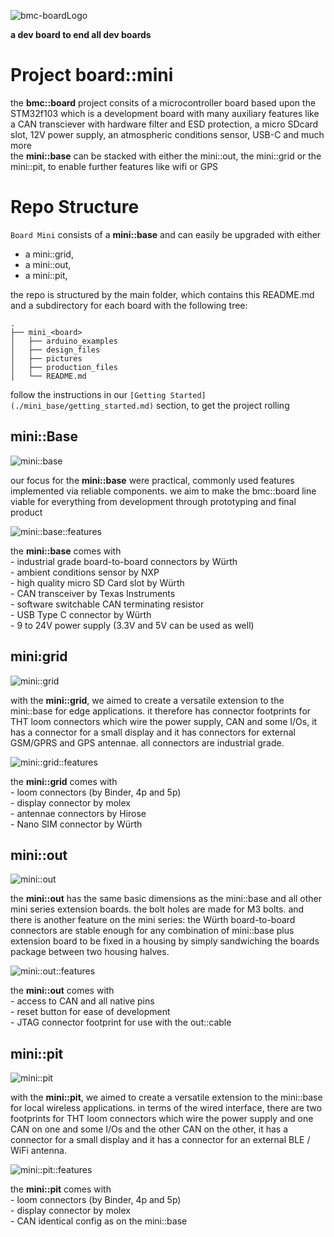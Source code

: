 ![`bmc-board`Logo](./mini_base/pictures/logo.png)

**a dev board to end all dev boards**

# Project board::mini
the **bmc::board** project consits of a microcontroller board based upon the STM32f103 which is a development board with many auxiliary features like a CAN transciever with hardware filter and ESD protection, a micro SDcard slot, 12V power supply, an atmospheric conditions sensor, USB-C and much more  
the **mini::base** can be stacked with either the mini::out, the mini::grid or the mini::pit, to enable further features like wifi or GPS  

# Repo Structure
`Board Mini` consists of a **mini::base** and can easily be upgraded with either  
- a mini::grid,  
- a mini::out,  
- a mini::pit,  

the repo is structured by the main folder, which contains this README.md and a subdirectory for each board with the following tree:  
```
.
├── mini_<board>
│   ├── arduino_examples
│   ├── design_files
│   ├── pictures
│   ├── production_files
│   └── README.md
```
follow the instructions in our `[Getting Started](./mini_base/getting_started.md)` section,
to get the project rolling  

## mini::Base
![mini::base](./mini_base/pictures/mini_base_cad.png "mini::base")

our focus for the **mini::base** were practical, commonly used features implemented via reliable components. we aim to make the bmc::board line viable for everything from development through prototyping and final product  

![mini::base::features](./mini_base/pictures/mini_base_features.png "mini::base::features")

the **mini::base** comes with  
    - industrial grade board-to-board connectors by Würth  
    - ambient conditions sensor by NXP  
    - high quality micro SD Card slot by Würth  
    - CAN transceiver by Texas Instruments  
    - software switchable CAN terminating resistor  
    - USB Type C connector by Würth  
    - 9 to 24V power supply (3.3V and 5V can be used as well)  

## mini:grid
![mini::grid](./mini_grid/pictures/mini_grid_cad.png "mini::grid")

with the **mini::grid**, we aimed to create a versatile extension to the mini::base for edge applications. it therefore has connector footprints for THT loom connectors which wire the power supply, CAN and some I/Os, it has a connector for a small display and it has connectors for external GSM/GPRS and GPS antennae. all connectors are industrial grade.  

![mini::grid::features](./mini_grid/pictures/mini_grid_features.png "mini::grid::features")

the **mini::grid** comes with  
    - loom connectors (by Binder, 4p and 5p)  
    - display connector by molex  
    - antennae connectors by Hirose  
    - Nano SIM connector by Würth  

## mini::out
![mini::out](./mini_out/pictures/mini_out_cad.png "mini::out")

the **mini::out** has the same basic dimensions as the mini::base and all other mini series extension boards. the bolt holes are made for M3 bolts. and there is another feature on the mini series: the Würth board-to-board connectors are stable enough for any combination of mini::base plus extension board to be fixed in a housing by simply sandwiching the boards package between two housing halves.  

![mini::out::features](./mini_out/pictures/mini_out_features.png "mini::out::features")

the **mini::out** comes with  
    - access to CAN and all native pins  
    - reset button for ease of development  
    - JTAG connector footprint for use with the out::cable  

## mini::pit
![mini::pit](./mini_pit/pictures/mini_pit_cad.png "mini::pit")

with the **mini::pit**, we aimed to create a versatile extension to the mini::base for local wireless applications. in terms of the wired interface, there are two footprints for THT loom connectors which wire the power supply and one CAN on one and some I/Os and the other CAN on the other, it has a connector for a small display and it has a connector for an external BLE / WiFi antenna.  

![mini::pit::features](./mini_pit/pictures/mini_pit_features.png "mini::pit::features")

the **mini::pit** comes with  
    - loom connectors (by Binder, 4p and 5p)  
    - display connector by molex  
    - CAN identical config as on the mini::base  


